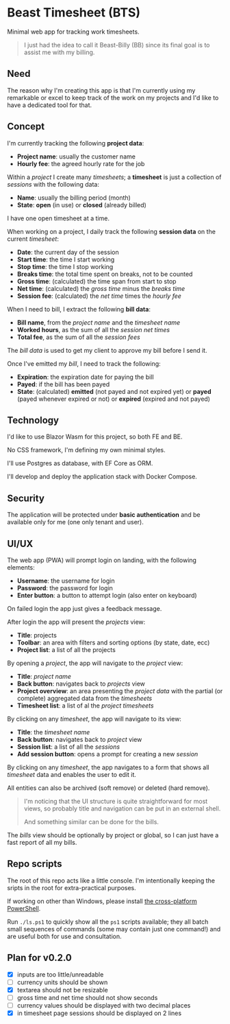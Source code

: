 # Beast Timesheet (BTS)

Minimal web app for tracking work timesheets.

> I just had the idea to call it Beast-Billy (BB) since its final goal is to assist me with my billing.

## Need

The reason why I'm creating this app is that I'm currently using my remarkable or excel to keep track of the work on my projects and I'd like to have a dedicated tool for that.

## Concept

I'm currently tracking the following **project data**:

- **Project name**: usually the customer name
- **Hourly fee**: the agreed hourly rate for the job

Within a _project_ I create many _timesheets_; a **timesheet** is just a collection of _sessions_ with the following data:

- **Name**: usually the billing period (month)
- **State**: **open** (in use) or **closed** (already billed)

I have one open timesheet at a time.

When working on a project, I daily track the following **session data** on the current _timesheet_:

- **Date**: the current day of the session
- **Start time**: the time I start working
- **Stop time**: the time I stop working
- **Breaks time**: the total time spent on breaks, not to be counted
- **Gross time**: (calculated) the time span from start to stop
- **Net time**: (calculated) the _gross time_ minus the _breaks time_
- **Session fee**: (calculated) the _net time_ times the _hourly fee_

When I need to bill, I extract the following **bill data**:

- **Bill name**, from the _project name_ and the _timesheet name_
- **Worked hours**, as the sum of all the _session net times_
- **Total fee**, as the sum of all the _session fees_

The _bill data_ is used to get my client to approve my bill before I send it.

Once I've emitted my _bill_, I need to track the following:

- **Expiration**: the expiration date for paying the bill
- **Payed**: if the bill has been payed
- **State**: (calculated) **emitted** (not payed and not expired yet) or **payed** (payed whenever expired or not) or **expired** (expired and not payed)

## Technology

I'd like to use Blazor Wasm for this project, so both FE and BE.

No CSS framework, I'm defining my own minimal styles.

I'll use Postgres as database, with EF Core as ORM.

I'll develop and deploy the application stack with Docker Compose.

## Security

The application will be protected under **basic authentication** and be available only for me (one only tenant and user).

## UI/UX

The web app (PWA) will prompt login on landing, with the following elements:

- **Username**: the username for login
- **Password**: the password for login
- **Enter button**: a button to attempt login (also enter on keyboard)

On failed login the app just gives a feedback message. 

After login the app will present the _projects_ view:

- **Title**: projects
- **Toolbar**: an area with filters and sorting options (by state, date, ecc)
- **Project list**: a list of all the projects

By opening a _project_, the app will navigate to the _project_ view:

- **Title**: _project name_
- **Back button**: navigates back to _projects_ view
- **Project overview**: an area presenting the _project data_ with the partial (or complete) aggregated data from the _timesheets_
- **Timesheet list**: a list of al the _project timesheets_

By clicking on any _timesheet_, the app will navigate to its view:

- **Title**: the _timesheet name_
- **Back button**: navigates back to _project_ view
- **Session list**: a list of all the _sessions_
- **Add session button**: opens a prompt for creating a new _session_

By clicking on any _timesheet_, the app navigates to a form that shows all _timesheet_ data and enables the user to edit it.

All entities can also be archived (soft remove) or deleted (hard remove).

> I'm noticing that the UI structure is quite straightforward for most views, so probably title and navigation can be put in an external shell.
>
> And something similar can be done for the bills.

The _bills_ view should be optionally by project or global, so I can just have a fast report of all my bills.

## Repo scripts

The root of this repo acts like a little console. I'm intentionally keeping the sripts in the root for extra-practical purposes.

If working on other than Windows, please install [the cross-platform PowerShell](https://github.com/PowerShell/PowerShell).

Run `./ls.ps1` to quickly show all the `ps1` scripts available; they all batch small sequences of commands (some may contain just one command!) and are useful both for use and consultation.

## Plan for v0.2.0

- [x] inputs are too little/unreadable
- [ ] currency units should be shown
- [x] textarea should not be resizable
- [ ] gross time and net time should not show seconds
- [ ] currency values should be displayed with two decimal places
- [x] in timesheet page sessions should be displayed on 2 lines